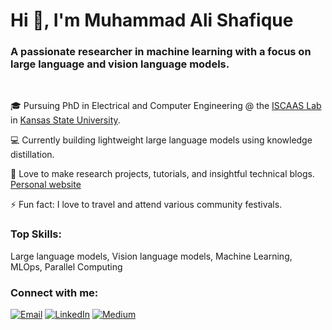 <h1>Hi 👋, I'm Muhammad Ali Shafique</h1>
<h3>A passionate researcher in machine learning with a focus on large language and vision language models.</h3>

<!--
**alishafique3/alishafique3** is a ✨ _special_ ✨ repository because its `README.md` (this file) appears on your GitHub profile.

Here are some ideas to get you started:

- 🔭 I’m currently working on ...
- 🌱 I’m currently learning ...
- 👯 I’m looking to collaborate on ...
- 🤔 I’m looking for help with ...
- 💬 Ask me about ...
- 📫 How to reach me: ...
- 😄 Pronouns: ...
- ⚡ Fun fact: ...
-->

<br>

🎓 Pursuing PhD in Electrical and Computer Engineering @ the [ISCAAS Lab](https://people.cs.ksu.edu/~amunir/lab/) in [Kansas State University](https://www.k-state.edu/home/).
<!--
📖 Research area includes large language and vision language models @ the [ISCAAS Lab](https://people.cs.ksu.edu/~amunir/lab/). -->

💻 Currently building lightweight large language models using knowledge distillation.

🌱 Love to make research projects, tutorials, and insightful technical blogs. [Personal website](https://alishafique3.github.io/)

⚡ Fun fact: I love to travel and attend various community festivals.



<h3 align="left">Top Skills:</h3>
<p align="left">
  Large language models, Vision language models, Machine Learning, MLOps, Parallel Computing
</p>



<h3 align="left">Connect with me:</h3>
<p align="left">
  <a href="mailto: alishafique3@gmail.com"><img src="https://img.shields.io/badge/Gmail-D14836?style=for-the-badge&logo=gmail&logoColor=white" alt="Email"></a>
<a href="https://www.linkedin.com/in/alishafique3/"><img src="https://img.shields.io/badge/LinkedIn-0077B5?style=for-the-badge&logo=linkedin&logoColor=white" alt="LinkedIn"></a>
  <a href="https://medium.com/@alishafique3"><img src="https://img.shields.io/badge/Medium-12100E?style=for-the-badge&logo=medium&logoColor=white" alt="Medium"></a>
  
</p>

